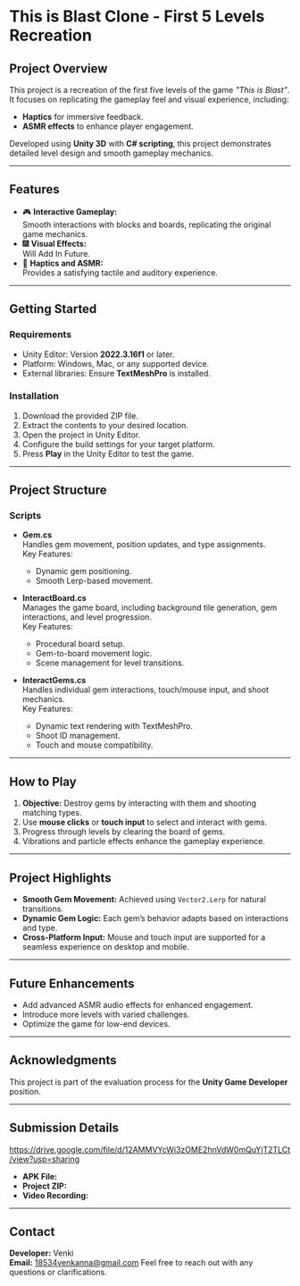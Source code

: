 # **This is Blast Clone - First 5 Levels Recreation**

## **Project Overview**
This project is a recreation of the first five levels of the game *"This is Blast"*. It focuses on replicating the gameplay feel and visual experience, including:
- **Haptics** for immersive feedback.
- **ASMR effects** to enhance player engagement.

Developed using **Unity 3D** with **C# scripting**, this project demonstrates detailed level design and smooth gameplay mechanics.

---

## **Features**
- 🎮 **Interactive Gameplay:**  
  Smooth interactions with blocks and boards, replicating the original game mechanics.
- 🎆 **Visual Effects:**  
  Will Add In Future.
- 🎵 **Haptics and ASMR:**  
  Provides a satisfying tactile and auditory experience.

---

## **Getting Started**

### **Requirements**
- Unity Editor: Version **2022.3.16f1** or later.
- Platform: Windows, Mac, or any supported device.
- External libraries: Ensure **TextMeshPro** is installed.

### **Installation**
1. Download the provided ZIP file.
2. Extract the contents to your desired location.
3. Open the project in Unity Editor.
4. Configure the build settings for your target platform.
5. Press **Play** in the Unity Editor to test the game.

---

## **Project Structure**

### **Scripts**
- **Gem.cs**  
  Handles gem movement, position updates, and type assignments.  
  Key Features:  
  - Dynamic gem positioning.  
  - Smooth Lerp-based movement.

- **InteractBoard.cs**  
  Manages the game board, including background tile generation, gem interactions, and level progression.  
  Key Features:  
  - Procedural board setup.  
  - Gem-to-board movement logic.  
  - Scene management for level transitions.

- **InteractGems.cs**  
  Handles individual gem interactions, touch/mouse input, and shoot mechanics.  
  Key Features:  
  - Dynamic text rendering with TextMeshPro.  
  - Shoot ID management.  
  - Touch and mouse compatibility.

---

## **How to Play**
1. **Objective:** Destroy gems by interacting with them and shooting matching types.  
2. Use **mouse clicks** or **touch input** to select and interact with gems.  
3. Progress through levels by clearing the board of gems.  
4. Vibrations and particle effects enhance the gameplay experience.

---

## **Project Highlights**
- **Smooth Gem Movement:** Achieved using `Vector2.Lerp` for natural transitions.
- **Dynamic Gem Logic:** Each gem’s behavior adapts based on interactions and type.
- **Cross-Platform Input:** Mouse and touch input are supported for a seamless experience on desktop and mobile.

---

## **Future Enhancements**
- Add advanced ASMR audio effects for enhanced engagement.
- Introduce more levels with varied challenges.
- Optimize the game for low-end devices.

---

## **Acknowledgments**
This project is part of the evaluation process for the **Unity Game Developer** position.

---

## **Submission Details**
https://drive.google.com/file/d/12AMMVYcWi3zOME2hnVdW0mQuYjT2TLCt/view?usp=sharing
- **APK File:** 
- **Project ZIP:** 
- **Video Recording:** 

---

## **Contact**
**Developer:** Venki  
**Email:** 18534venkanna@gmail.com 
Feel free to reach out with any questions or clarifications.
